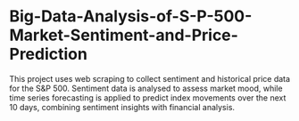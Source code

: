 # Big-Data-Analysis-of-S-P-500-Market-Sentiment-and-Price-Prediction
This project uses web scraping to collect sentiment and historical price data for the S&amp;P 500. Sentiment data is analysed to assess market mood, while time series forecasting is applied to predict index movements over the next 10 days, combining sentiment insights with financial analysis.
